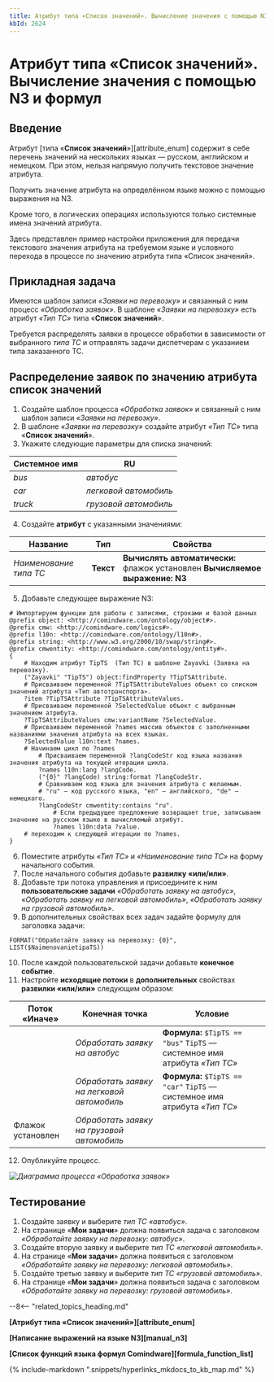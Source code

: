 ```yaml
---
title: Атрибут типа «Список значений». Вычисление значения с помощью N3 и формул
kbId: 2624
---
```


# Атрибут типа «Список значений». Вычисление значения с помощью N3 и формул

## Введение

Атрибут [типа «**Список значений**»][attribute_enum] содержит в себе перечень значений на нескольких языках — русском, английском и немецком. При этом, нельзя напрямую получить текстовое значение атрибута.

Получить значение атрибута на определённом языке можно с помощью выражения на N3.

Кроме того, в логических операциях используются только системные имена значений атрибута.

Здесь представлен пример настройки приложения для передачи текстового значения атрибута на требуемом языке и условного перехода в процессе по значению атрибута типа «Список значений».

## Прикладная задача

Имеются шаблон записи *«Заявки на перевозку»* и связанный с ним процесс *«Обработка заявок»*. В шаблоне *«Заявки на перевозку»* есть атрибут *«Тип ТС»* типа «**Список значений**».

Требуется распределять заявки в процессе обработки в зависимости от выбранного *типа ТС* и отправлять задачи диспетчерам с указанием типа заказанного ТС.

## Распределение заявок по значению атрибута список значений

1. Создайте шаблон процесса *«Обработка заявок»* и связанный с ним шаблон записи *«Заявки на перевозку»*.
2. В шаблоне *«Заявки на перевозку»* создайте атрибут *«Тип ТС»* типа «**Список значений**».
3. Укажите следующие параметры для списка значений:

| Системное имя | RU |
| --- | --- |
| *bus* | *автобус* |
| *car* | *легковой автомобиль* |
| *truck* | *грузовой автомобиль* |
4. Создайте **атрибут** с указанными значениями:

| Название | Тип | Свойства |
| --- | --- | --- |
| *Наименование типа ТС* | **Текст** | **Вычислять автоматически:** флажок установлен **Вычисляемое выражение: N3** |
5. Добавьте следующее выражение N3:

```
# Импортируем функции для работы с записями, строками и базой данных
@prefix object: <http://comindware.com/ontology/object#>.
@prefix cmw: <http://comindware.com/logics#>.
@prefix l10n: <http://comindware.com/ontology/l10n#>.
@prefix string: <http://www.w3.org/2000/10/swap/string#>.
@prefix cmwentity: <http://comindware.com/ontology/entity#>.
{
    # Находим атрибут TipTS  (Тип ТС) в шаблоне Zayavki (Заявка на перевозку).
    ("Zayavki" "TipTS") object:findProperty ?TipTSAttribute.
    # Присваиваем переменной ?TipTSAttributeValues объект со списком значений атрибута «Тип автотранспорта».
    ?item ?TipTSAttribute ?TipTSAttributeValues.
    # Присваиваем переменной ?SelectedValue объект с выбранным значением атрибута.
    ?TipTSAttributeValues cmw:variantName ?SelectedValue.
    # Присваиваем переменной ?names массив объектов с заполненными названиями значения атрибута на всех языках.
    ?SelectedValue l10n:text ?names.
    # Начинаем цикл по ?names
        # Присваиваем переменной ?langCodeStr код языка названия значения атрибута на текущей итерации цикла.
        ?names l10n:lang ?langCode.
        ("{0}" ?langCode) string:format ?langCodeStr.
        # Сравниваем код языка для значения атрибута с желаемым.
        # "ru" — код русского языка, "en" — английского, "de" — немецкого.
        ?langCodeStr cmwentity:contains "ru".
            # Если предыдущее предложение возвращает true, записываем значение на русском языке в вычисляемый атрибут.     
            ?names l10n:data ?value.
    # переходим к следующей итерации по ?names.
}

```
6. Поместите атрибуты *«Тип ТС»* и *«Наименование типа ТС»* на форму начального события.
7. После начального события добавьте **развилку «или/или»**.
8. Добавьте три потока управления и присоедините к ним **пользовательские задачи** *«Обработать заявку на автобус»*, *«Обработать заявку на легковой автомобиль»*, *«Обработать заявку на грузовой автомобиль»*.
9. В дополнительных свойствах всех задач задайте формулу для заголовка задачи:

```
FORMAT("Обработайте заявку на перевозку: {0}", LIST($NaimenovanietipaTS))
```
10. После каждой пользовательской задачи добавьте **конечное событие**.
11. Настройте **исходящие потоки** в **дополнительных** свойствах **развилки «или/или»** следующим образом:

| Поток «Иначе» | Конечная точка | Условие |
| --- | --- | --- |
|  | *Обработать заявку на автобус* | **Формула:** `$TipTS == "bus"` `TipTS` — системное имя атрибута *«Тип ТС»* |
|  | *Обработать заявку на легковой автомобиль* | **Формула:** `$TipTS == "car"` `TipTS` — системное имя атрибута *«Тип ТС»* |
| Флажок установлен | *Обработать заявку на грузовой автомобиль* |  |
12. Опубликуйте процесс.

_![Диаграмма процесса «Обработка заявок»](https://kb.comindware.ru/assets/enum_attribute_value_calculation_diagram.png)_

## Тестирование

1. Создайте заявку и выберите *тип ТС* *«автобус»*.
2. На странице «**Мои задачи**» должна появиться задача с заголовком *«Обработайте заявку на перевозку: автобус»*.
3. Создайте вторую заявку и выберите *тип ТС* *«легковой автомобиль»*.
4. На странице «**Мои задачи**» должна появиться с заголовком *«Обработайте заявку на перевозку: легковой автомобиль»*.
5. Создайте третью заявку и выберите *тип ТС* *«грузовой автомобиль»*.
6. На странице «**Мои задачи**» должна появиться задача с заголовком *«Обработайте заявку на перевозку: грузовой автомобиль»*.

--8<-- "related_topics_heading.md"

**[Атрибут типа «Список значений»][attribute_enum]**

**[Написание выражений на языке N3][manual_n3]**

**[Список функций языка формул Comindware][formula_function_list]**





{% include-markdown ".snippets/hyperlinks_mkdocs_to_kb_map.md" %}
